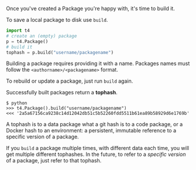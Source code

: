Once you've created a Package you're happy with, it's time to build it.

To save a local package to disk use `build`.

```python
import t4
# create an (empty) package
p = t4.Package()
# build it
tophash = p.build("username/packagename")
```

Building a package requires providing it with a name. Packages names must follow the `<authorname>/<packagename>` format.

To rebuild or update a package, just run `build` again.

Successfully built packages return a **tophash**.

```
$ python
>>> t4.Package().build("username/packagename")
<<< '2a5a67156ca9238c14d12042db51c5b52260fdd5511b61ea89b58929d6e1769b'
```

A tophash is to a data package what a git hash is to a code package, or a Docker hash to an environment: a persistent, immutable reference to a specific version of a package.

If you `build` a package multiple times, with different data each time, you will get multiple different tophashes. In the future, to refer to a _specific version_ of a package, just refer to that tophash.
